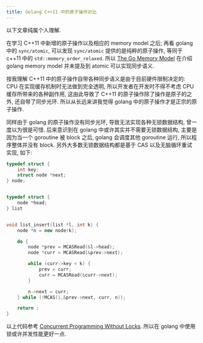 ```yaml
---
title: Golang C++11 中的原子操作对比
---
```



以下文章纯属个人理解. 


在学习 C++11 中新增的原子操作以及相应的 memory model 之后; 再看 golang 中的 `sync/atomic`, 可以发现 `sync/atomic` 提供的是纯粹的原子操作, 等同于 c++11 中的 `std::memory_order_relaxed`. 所以 [The Go Memory Model][20171018131724] 在介绍 golang memory model 并未提及到 atomic 可以实现同步语义. 


按我理解 C++11 中的原子操作自带各种同步语义是由于目前硬件限制决定的: CPU 在实现缓存机制时无法做到完全透明, 所以开发者在开发时不得不考虑 CPU 缓存所带来的各种副作用, 这由此导致了 C++11 的原子操作除了操作是原子的之外, 还自带了同步光环. 所以从长远来讲我觉得 golang 中的原子操作才是正宗的原子操作. 


同样由于 golang 的原子操作没有同步光环, 导致无法实现各种无锁数据结构, 曾一度以为很是可惜. 后来意识到在 golang 中或许其实并不需要无锁数据结构, 主要是因为当一个 goroutine 被 block 之后, golang 会调度其他 goroutine 运行, 所以程序整体并没有 block. 另外大多数无锁数据结构都是基于 CAS 以及无脑循环重试实现, 如下:

```CPP
typedef struct {
	int key;
	struct node *next;
} node;


typedef struct {
	node *head;	
} list


void list_insert(list *l, int k) {
	node *n = new node(k);

	do {
		node *prev = MCASRead(&l->head);
		node *curr = MCASRead(&prev->next);

		while (curr->key < k) {
			prev = curr;
			curr = MCASRead(&curr->next);			
		}

		n->next = curr;
	} while (!MCAS(1,&prev->next, curr, n));

	return ;
}
```
以上代码参考 [Concurrent Programming Without Locks][20171018133327]. 所以在 golang 中使用锁或许并发性能更好一点.




[20171018131724]: <https://golang.org/ref/mem>
[20171018133327]: <http://www.cl.cam.ac.uk/research/srg/netos/papers/2007-cpwl.pdf>
